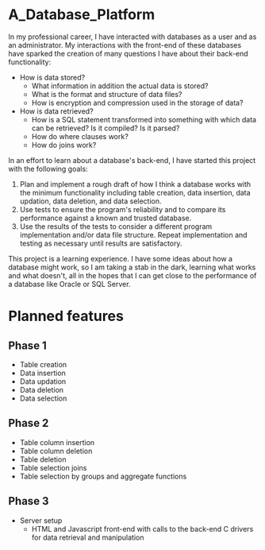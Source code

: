 # A_Database_Platform

In my professional career, I have interacted with databases as a user and as an administrator. My interactions with the front-end of these databases have sparked the creation of many questions I have about their back-end functionality:

- How is data stored?
	- What information in addition the actual data is stored?
	- What is the format and structure of data files?
	- How is encryption and compression used in the storage of data?
- How is data retrieved?
	- How is a SQL statement transformed into something with which data can be retrieved? Is it compiled? Is it parsed?
	- How do where clauses work?
	- How do joins work?

In an effort to learn about a database's back-end, I have started this project with the following goals:

1. Plan and implement a rough draft of how I think a database works with the minimum functionality including table creation, data insertion, data updation, data deletion, and data selection. 
2. Use tests to ensure the program's reliability and to compare its performance against a known and trusted database.
3. Use the results of the tests to consider a different program implementation and/or data file structure. Repeat implementation and testing as necessary until results are satisfactory.

This project is a learning experience. I have some ideas about how a database might work, so I am taking a stab in the dark, learning what works and what doesn't, all in the hopes that I can get close to the performance of a database like Oracle or SQL Server. 

# Planned features
## Phase 1
- Table creation
- Data insertion
- Data updation
- Data deletion
- Data selection
## Phase 2
- Table column insertion
- Table column deletion
- Table deletion
- Table selection joins
- Table selection by groups and aggregate functions
## Phase 3
- Server setup
	- HTML and Javascript front-end with calls to the back-end C drivers for data retrieval and manipulation
